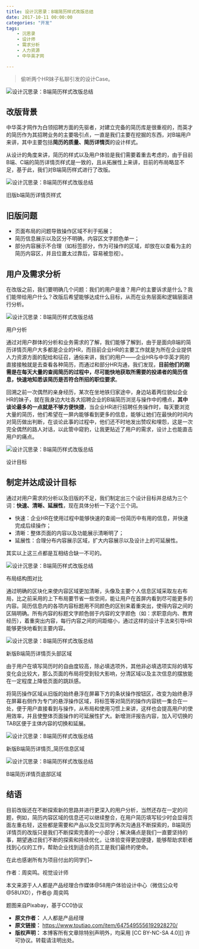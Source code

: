```yaml
---
title: 设计沉思录：B端简历样式改版总结
date: 2017-10-11 00:00:00
categories: "开发"
tags:
	- 沉思录
	- 设计师
	- 需求分析
	- 人力资源
	- 中华英才网

---
```


> 偷听两个HR妹子私聊引发的设计Case。

![设计沉思录：B端简历样式改版总结][B]

## 改版背景 ##

中华英才网作为白领招聘方面的先驱者，对建立完备的简历库是很重视的，而英才的简历作为其招聘业务的主要吸引点，一直是我们主要在挖掘的东西，对B端用户来讲，其中主要包括**简历的质量、简历详情页**的设计样式。

从设计的角度来讲，简历的样式以及用户体验是我们需要着重去考虑的，由于目前B端、C端的简历详情页样式是一致的，且从拓展性上来讲，目前的布局略显不足，基于此，我们对B端简历样式进行了改版。

![设计沉思录：B端简历样式改版总结][B 1]

旧版b端简历详情页样式

## 旧版问题 ##

 *  页面布局的问题导致操作区域不利于拓展；
 *  简历信息展示以及区分不明确，内容区文字颜色单一；
 *  部分内容展示不合理（如标签部分，作为可操作的区域，却放在以查看为主的简历内容区，并且位置太过靠后，容易被忽视）。

## 用户及需求分析 ##

在改版之前，我们要明确几个问题：我们的用户是谁？用户的主要诉求是什么？我们能带给用户什么？改版后希望能够达成什么目标，从而在业务层面和逻辑层面进行分析。

![设计沉思录：B端简历样式改版总结][B 2]

用户分析

通过对用户群体的分析和业务需求的了解，我们能够了解到，由于是面向B端的简历详情页用户大多都是企业的HR，而目前企业HR的主要工作就是为所在企业提供人力资源方面的配给和征召，通俗来讲，我们的用户——企业HR与中华英才网的直接接触就是去查看各种简历，而通过和部分HR沟通，我们发现，**目前他们的刚需是在每天大量的查阅简历的过程中，尽可能快地获取所需要的投递者的简历信息，快速地知悉该简历是否符合所招的职位要求**。

回溯之前一次偶然的亲身经历，某次在坐地铁归家途中，身边站着两位貌似企业HR的妹子，就在我身边大吐各大招聘企业的B端简历浏览与操作中的槽点，**其中谈论最多的一点就是不够方便快捷**，当企业HR进行招聘任务操作时，每天要浏览大量的简历，他们希望在一屏内能够看到更多的信息，能够让她们在最快的时间内对简历做出判断，在谈论此事的过程中，他们还不时地发出赞叹和埋怨，这是一次完全偶然的路人对话，以此管中窥豹，让我更贴近了用户的需求，设计上也能直击用户的痛点。

![设计沉思录：B端简历样式改版总结][B 3]

设计目标

## 制定并达成设计目标 ##

通过对用户需求的分析以及旧版的不足，我们制定出三个设计目标并总结为三个词：**快速、清晰、延展性**，现在具体分析一下这个三个词。

 *  快速：企业HR在使用过程中能够快速的查阅一份简历中有用的信息，并快速完成后续操作；
 *  清晰：整体页面的内容以及功能展示清晰明了；
 *  延展性：合理分布内容展示区域，扩大内容展示以及设计上的可延展性。

其实以上这三点都是互相结合缺一不可的。

![设计沉思录：B端简历样式改版总结][B 4]

布局结构图对比

通过明确的区块化来使内容区域更加清晰，头像及主要个人信息区域采取左右布局，比之前采用的上下布局要节省一些空间，能让用户在首屏内看到尽可能更多的内容。简历信息内的各项内容标题用不同颜色的区别来着重突出，使得内容之间的区隔明确。所有内容的标题文字颜色弱于内容的文字颜色（如：求职意向内、教育经历），着重突出内容，每行内容之间的间距缩小，通过这样的设计手法来引导HR能够更快地看到主要内容。

![设计沉思录：B端简历样式改版总结][B 5]

新版B端简历详情页头部区域

由于用户在填写简历时的自由度较高，除必填选项外，其他非必填选项实际的填写变化会比较大，那么页面的布局将受到较大影响，分清区域以及主次信息的摆放能在一定程度上降低页面的跳跃感。

将简历操作区域从旧版的始终悬浮在屏幕下方的条状操作按钮区，改变为始终悬浮在屏幕右侧作为专门的悬浮操作区域，将标签等对简历的操作内容统一集合在一处，便于用户直接看到与操作，从布局和使用习惯上来讲，这样也会提高用户的使用效率，并且使整体页面操作的可延展性扩大。新增测评报告内容，加入可切换的TAB区便于主体内容的切换和延展。

![设计沉思录：B端简历样式改版总结][B 6]

新版B端简历详情页\_简历信息区域

![设计沉思录：B端简历样式改版总结][B 7]

B端简历详情页底部区域

## 结语 ##

目前改版还在不断探索新的思路并进行更深入的用户分析，当然还存在一定的问题，例如，简历内容区域的信息还可以继续整合，在用户简历填写较少时会显得页面左重右轻，这些都是需要和产品以及交互同学再次沟通且不断探索的，B端简历详情页的改版只是我们不断探索完善的一小部分；解决痛点是我们一直要坚持的事，期望通过我们不断的探索和持续优化，让体验变得更加便捷，能够帮助求职者找到心仪的工作，帮助企业找到适合的员工是我们最终的使命。

在此也感谢所有为项目付出的同学们~

作者：周奕鸣。视觉设计师

本文来源于人人都是产品经理合作媒体@58用户体验设计中心（微信公众号@58UXD），作者@ 周奕鸣

题图来自Pixabay，基于CC0协议


[B]: static/resources/crawler/7NNZ-RAYV-FJQJ.jpg
[B 1]: static/resources/crawler/BY3E-NN6J-NQEA.jpg
[B 2]: static/resources/crawler/ZZNA-YY3E-B3MQ.jpg
[B 3]: static/resources/crawler/UJR3-U3FQ-N7NF.jpg
[B 4]: static/resources/crawler/FAQN-YJV3-ERB2.jpg
[B 5]: static/resources/crawler/EAFJ-FVYF-JFFM.jpg
[B 6]: static/resources/crawler/QNEU-MRRM-Y7RM.jpg
[B 7]: static/resources/crawler/3AYQ-3MQZ-ZFBN.jpg
 *  **原文作者：** 人人都是产品经理
 *  **原文链接：** https://www.toutiao.com/item/6475495556192928270/
 *  **版权声明：** 本博客所有文章除特别声明外，均采用 [CC BY-NC-SA 4.0][] 许可协议。转载请注明出处。
